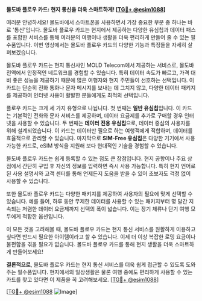 **몰도바 플로우 카드: 현지 통신을 더욱 스마트하게! [[TG💪+ @esim1088](https://t.me/s/esim1088)]**

여러분 안녕하세요! 몰도바에서 스마트폰을 사용하면서 가장 중요한 부분 중 하나는 바로 '통신'입니다. 몰도바 플로우 카드는 현지에서 제공하는 다양한 유심칩과 데이터 패스를 포함한 서비스를 통해 여러분의 여행이나 생활을 더욱 편리하게 만들어 줄 수 있는 필수품입니다. 이번 영상에서는 몰도바 플로우 카드의 다양한 기능과 특징들을 자세히 살펴보겠습니다.

몰도바 플로우 카드는 현지 통신사인 MOLD Telecom에서 제공하는 서비스로, 몰도바 전역에서 안정적인 네트워크를 경험할 수 있습니다. 특히 데이터 속도가 빠르고, 가격 대비 좋은 성능을 제공하기 때문에 많은 여행자와 현지 주민들이 선호하는 선택입니다. 이 카드는 단순히 전화 통화나 문자 메시지를 보내는 데 그치지 않고, 다양한 데이터 패키지를 제공하여 인터넷 사용이 활발한 분들에게도 최적의 선택입니다.

플로우 카드는 크게 세 가지 유형으로 나뉩니다. 첫 번째는 **일반 유심칩**입니다. 이 카드는 기본적인 전화와 문자 서비스를 제공하며, 데이터 요금제를 추가로 구매할 경우 인터넷을 사용할 수 있습니다. 두 번째는 **데이터 전용 유심칩**으로, 데이터 중심의 사용자를 위해 설계되었습니다. 이 카드는 데이터만 필요로 하는 여행객에게 적합하며, 데이터를 효율적으로 관리할 수 있습니다. 마지막으로 **SIM-Free 유심칩**은 다양한 기기에서 사용 가능한 카드로, eSIM 방식을 지원해 보다 현대적인 기술을 경험할 수 있습니다.

몰도바 플로우 카드는 쉽게 등록할 수 있는 점도 큰 장점입니다. 현지 공항이나 주요 상점에서 간단히 구입 후 자신의 정보를 입력하면 즉시 사용 가능합니다. 특히 현지 언어로 된 사용 설명서와 고객 센터를 통해 언제든지 도움을 받을 수 있어 초보자도 걱정 없이 사용할 수 있습니다.

또한 몰도바 플로우 카드는 다양한 패키지를 제공하여 사용자의 필요에 맞게 선택할 수 있습니다. 예를 들어, 하루 동안 무제한 데이터를 사용할 수 있는 패키지부터 몇 달간 지속되는 저렴한 데이터 요금제까지 선택의 폭이 넓습니다. 이는 장기 체류나 단기 여행 모두에게 적합한 옵션입니다.

이 모든 것을 고려해볼 때, 몰도바 플로우 카드는 현지 통신 서비스를 원활하게 이용하고 싶다면 반드시 필요한 아이템이라고 할 수 있습니다. 이제 더 이상 복잡한 로밍 요금이나 불편함을 겪을 필요가 없습니다. 몰도바 플로우 카드를 통해 현지 생활을 더욱 스마트하게 만들어보세요!

**결론적으로**, 몰도바 플로우 카드는 현지 통신 서비스를 더욱 쉽게 접근할 수 있도록 도와주는 필수품입니다. 현지에서의 일상생활은 물론 여행 중에도 편리하게 사용할 수 있는 카드를 찾고 있다면 이 제품을 꼭 고려해보세요. [[TG💪+ @esim1088](https://t.me/s/esim1088)]

[[TG💪+ @esim1088](https://t.me/s/esim1088) ![Image](https://i.postimg.cc/Y0z9fWf4/image.png)]